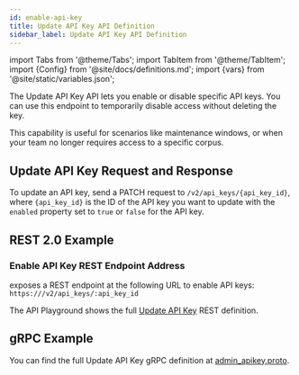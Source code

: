 ```yaml
---
id: enable-api-key
title: Update API Key API Definition
sidebar_label: Update API Key API Definition
---
```


import Tabs from '@theme/Tabs';
import TabItem from '@theme/TabItem';
import {Config} from '@site/docs/definitions.md';
import {vars} from '@site/static/variables.json';

The Update API Key API lets you enable or disable specific API keys. You 
can use this endpoint to temporarily disable access without deleting the key.

This capability is useful for scenarios like maintenance windows, or when your 
team no longer requires access to a specific corpus.

## Update API Key Request and Response

To update an API key, send a PATCH request to `/v2/api_keys/{api_key_id}`, 
where `{api_key_id}` is the ID of the API key you want to update with the 
`enabled` property set to `true` or `false` for the API key.

## REST 2.0 Example

### Enable API Key REST Endpoint Address

<Config v="names.product"/> exposes a REST endpoint at the following URL
to enable API keys:
<code>https://<Config v="domains.rest.indexing"/>/v2/api_keys/:api_key_id</code>

The API Playground shows the full [Update API Key](/docs/rest-api/update-api-key) REST definition.

## gRPC Example

You can find the full Update API Key gRPC definition at [admin_apikey.proto](https://github.com/vectara/protos/blob/main/admin_apikey.proto).
